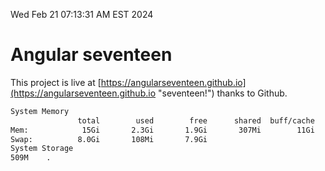 Wed Feb 21 07:13:31 AM EST 2024

# Angular seventeen


This project is live at [https://angularseventeen.github.io](https://angularseventeen.github.io "seventeen!") thanks to Github.

```bash
System Memory
               total        used        free      shared  buff/cache   available
Mem:            15Gi       2.3Gi       1.9Gi       307Mi        11Gi        12Gi
Swap:          8.0Gi       108Mi       7.9Gi
System Storage
509M	.
